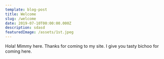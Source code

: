 ```yaml
---
template: blog-post
title: Welcome
slug: /welcome
date: 2019-07-10T00:00:00.000Z
description: sdasd
featuredImage: /assets/1st.jpeg
---
```

Hola! Mimmy here. Thanks for coming to my site. I give you tasty bichoo for coming here.


